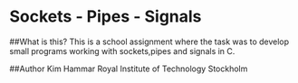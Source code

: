 # Sockets - Pipes - Signals

##What is this?
This is a school assignment where the task was to develop small programs working with sockets,pipes and signals in C.

##Author
Kim Hammar
Royal Institute of Technology
Stockholm